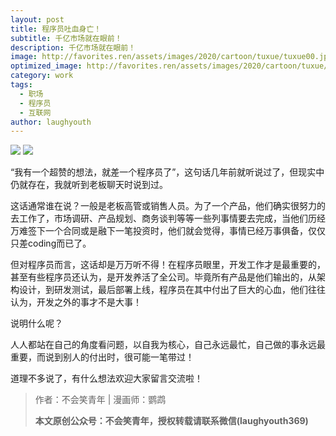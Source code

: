 ```yaml
---
layout: post
title: 程序员吐血身亡！
subtitle: 千亿市场就在眼前！
description: 千亿市场就在眼前！
image: http://favorites.ren/assets/images/2020/cartoon/tuxue/tuxue00.jpeg
optimized_image: http://favorites.ren/assets/images/2020/cartoon/tuxue/tuxue00.jpeg
category: work
tags:
  - 职场
  - 程序员
  - 互联网
author: laughyouth
---
```


![](http://favorites.ren/assets/images/2020/cartoon/tuxue/tuxue01.jpg)
![](http://favorites.ren/assets/images/2020/cartoon/tuxue/tuxue02.jpg)

“我有一个超赞的想法，就差一个程序员了”，这句话几年前就听说过了，但现实中仍就存在，我就听到老板聊天时说到过。

这话通常谁在说？一般是老板高管或销售人员。为了一个产品，他们确实很努力的去工作了，市场调研、产品规划、商务谈判等等一些列事情要去完成，当他们历经万难签下一个合同或是融下一笔投资时，他们就会觉得，事情已经万事俱备，仅仅只差coding而已了。

但对程序员而言，这话却是万万听不得！在程序员眼里，开发工作才是最重要的，甚至有些程序员还认为，是开发养活了全公司。毕竟所有产品是他们输出的，从架构设计，到研发测试，最后部署上线，程序员在其中付出了巨大的心血，他们往往认为，开发之外的事才不是大事！

说明什么呢？

人人都站在自己的角度看问题，以自我为核心，自己永远最忙，自己做的事永远最重要，而说到别人的付出时，很可能一笔带过！

道理不多说了，有什么想法欢迎大家留言交流啦！

>作者：不会笑青年 | 漫画师：鹦鹉
>
>**本文原创公众号：不会笑青年，授权转载请联系微信(laughyouth369)**